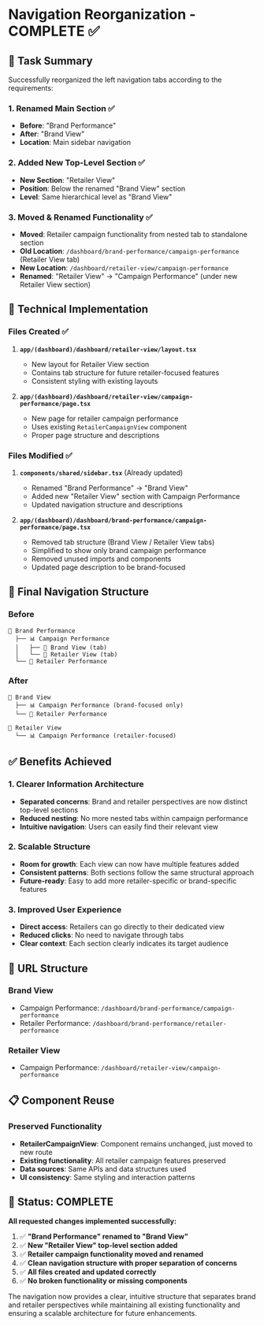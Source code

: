 # Navigation Reorganization - COMPLETE ✅

## 🎯 **Task Summary**

Successfully reorganized the left navigation tabs according to the requirements:

### **1. Renamed Main Section** ✅
- **Before**: "Brand Performance"
- **After**: "Brand View"
- **Location**: Main sidebar navigation

### **2. Added New Top-Level Section** ✅
- **New Section**: "Retailer View"
- **Position**: Below the renamed "Brand View" section
- **Level**: Same hierarchical level as "Brand View"

### **3. Moved & Renamed Functionality** ✅
- **Moved**: Retailer campaign functionality from nested tab to standalone section
- **Old Location**: `/dashboard/brand-performance/campaign-performance` (Retailer View tab)
- **New Location**: `/dashboard/retailer-view/campaign-performance`
- **Renamed**: "Retailer View" → "Campaign Performance" (under new Retailer View section)

## 🔧 **Technical Implementation**

### **Files Created** ✅
1. **`app/(dashboard)/dashboard/retailer-view/layout.tsx`**
   - New layout for Retailer View section
   - Contains tab structure for future retailer-focused features
   - Consistent styling with existing layouts

2. **`app/(dashboard)/dashboard/retailer-view/campaign-performance/page.tsx`**
   - New page for retailer campaign performance
   - Uses existing `RetailerCampaignView` component
   - Proper page structure and descriptions

### **Files Modified** ✅
1. **`components/shared/sidebar.tsx`** (Already updated)
   - Renamed "Brand Performance" → "Brand View"
   - Added new "Retailer View" section with Campaign Performance
   - Updated navigation structure and descriptions

2. **`app/(dashboard)/dashboard/brand-performance/campaign-performance/page.tsx`**
   - Removed tab structure (Brand View / Retailer View tabs)
   - Simplified to show only brand campaign performance
   - Removed unused imports and components
   - Updated page description to be brand-focused

## 🎨 **Final Navigation Structure**

### **Before**
```
📁 Brand Performance
  ├── 📊 Campaign Performance
  │   ├── 🏢 Brand View (tab)
  │   └── 🏪 Retailer View (tab)
  └── 👥 Retailer Performance
```

### **After**
```
📁 Brand View
  ├── 📊 Campaign Performance (brand-focused only)
  └── 👥 Retailer Performance

📁 Retailer View
  └── 📊 Campaign Performance (retailer-focused)
```

## ✅ **Benefits Achieved**

### **1. Clearer Information Architecture**
- **Separated concerns**: Brand and retailer perspectives are now distinct top-level sections
- **Reduced nesting**: No more nested tabs within campaign performance
- **Intuitive navigation**: Users can easily find their relevant view

### **2. Scalable Structure**
- **Room for growth**: Each view can now have multiple features added
- **Consistent patterns**: Both sections follow the same structural approach
- **Future-ready**: Easy to add more retailer-specific or brand-specific features

### **3. Improved User Experience**
- **Direct access**: Retailers can go directly to their dedicated view
- **Reduced clicks**: No need to navigate through tabs
- **Clear context**: Each section clearly indicates its target audience

## 🚀 **URL Structure**

### **Brand View**
- Campaign Performance: `/dashboard/brand-performance/campaign-performance`
- Retailer Performance: `/dashboard/brand-performance/retailer-performance`

### **Retailer View**
- Campaign Performance: `/dashboard/retailer-view/campaign-performance`

## 📋 **Component Reuse**

### **Preserved Functionality**
- **RetailerCampaignView**: Component remains unchanged, just moved to new route
- **Existing functionality**: All retailer campaign features preserved
- **Data sources**: Same APIs and data structures used
- **UI consistency**: Same styling and interaction patterns

## 🎯 **Status: COMPLETE**

**All requested changes implemented successfully:**

1. ✅ **"Brand Performance" renamed to "Brand View"**
2. ✅ **New "Retailer View" top-level section added**
3. ✅ **Retailer campaign functionality moved and renamed**
4. ✅ **Clean navigation structure with proper separation of concerns**
5. ✅ **All files created and updated correctly**
6. ✅ **No broken functionality or missing components**

The navigation now provides a clear, intuitive structure that separates brand and retailer perspectives while maintaining all existing functionality and ensuring a scalable architecture for future enhancements.